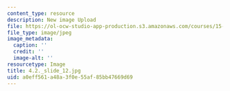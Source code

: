 ```yaml
---
content_type: resource
description: New image Upload
file: https://ol-ocw-studio-app-production.s3.amazonaws.com/courses/15-s21-nuts-and-bolts-of-business-plans-january-iap-2014/a0eff561a48a3f0e55af85bb47669d69_4.2._slide_12.jpg
file_type: image/jpeg
image_metadata:
  caption: ''
  credit: ''
  image-alt: ''
resourcetype: Image
title: 4.2._slide_12.jpg
uid: a0eff561-a48a-3f0e-55af-85bb47669d69
---
```

